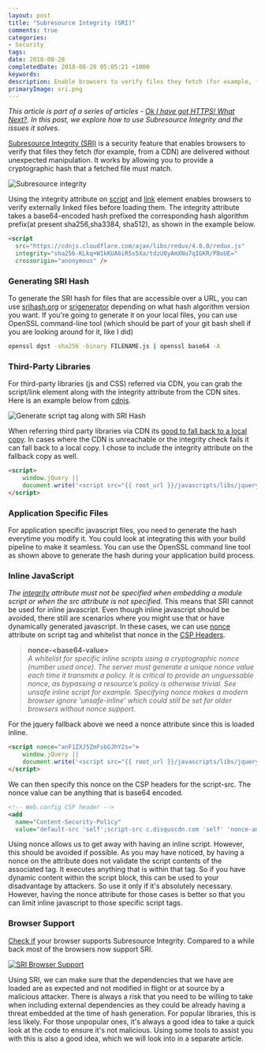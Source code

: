 ```yaml
---
layout: post
title: "Subresource Integrity (SRI)"
comments: true
categories:
- Security
tags: 
date: 2018-08-28
completedDate: 2018-08-28 05:05:21 +1000
keywords: 
description: Enable browsers to verify files they fetch (for example, from a CDN) are delivered without manipulation.
primaryImage: sri.png
---
```


_This article is part of a series of articles - [Ok I have got HTTPS! What Next?](/blog/ok-i-have-got-https-what-next/). In this post, we explore how to use Subresource Integrity and the issues it solves._

[Subresource Integrity (SRI)](https://developer.mozilla.org/en-US/docs/Web/Security/Subresource_Integrity) is a security feature that enables browsers to verify that files they fetch (for example, from a CDN) are delivered without unexpected manipulation. It works by allowing you to provide a cryptographic hash that a fetched file must match.

<img src="/images/sri.png" class="center" alt="Subresource integrity" />

Using the integrity attribute on [script](https://developer.mozilla.org/en-US/docs/Web/HTML/Element/script) and [link](https://developer.mozilla.org/en-US/docs/Web/HTML/Element/link) element enables browsers to verify externally linked files before loading them. The integrity attribute takes a base64-encoded hash prefixed the corresponding hash algorithm prefix(at present sha256,sha3384, sha512), as shown in the example below.

``` html
<script
  src="https://cdnjs.cloudflare.com/ajax/libs/redux/4.0.0/redux.js"
  integrity="sha256-KLkq+W1kKUA6iR5s5Xa/tdzU0yAmXNu7qIGKR/PBoUE="
  crossorigin="anonymous" />
```
### Generating SRI Hash

To generate the SRI hash for files that are accessible over a URL, you can use [srihash.org](https://www.srihash.org/) or [srigenerator](https://allyoucan.cloud/tools/srigenerator/) depending on what hash algorithm version you want. If you're going to generate it on your local files, you can use OpenSSL command-line tool (which should be part of your git bash shell if you are looking around for it, like I did)

``` bash
openssl dgst -sha256 -binary FILENAME.js | openssl base64 -A
```

### Third-Party Libraries

For third-party libraries (js and CSS) referred via CDN, you can grab the script/link element along with the integrity attribute from the CDN sites. Here is an example below from [cdnjs](https://cdnjs.com/).

<img src="/images/sri_redux.png" alt="Generate script tag along with SRI Hash" class="center" />

When referring third party libraries via CDN its [good to fall back to a local copy](https://www.hanselman.com/blog/CDNsFailButYourScriptsDontHaveToFallbackFromCDNToLocalJQuery.aspx). In cases where the CDN is unreachable or the integrity check fails it can fall back to a local copy. I chose to include the integrity attribute on the fallback copy as well.

``` html
<script>
    window.jQuery || 
    document.write('<script src="{{ root_url }}/javascripts/libs/jquery/jquery-2.0.3.min.js" crossorigin="anonymous" integrity="sha256-ruuHogwePywKZ7bI1vHGGs7ScbBLhkNUcSSeRjhSUko=">\x3C/script>')
</script>
```

### Application Specific Files

For application specific javascript files, you need to generate the hash everytime you modify it. You could look at integrating this with your build pipeline to make it seamless. You can use the OpenSSL command line tool as shown above to generate the hash during your application build process.

### Inline JavaScript

_The [integrity](https://html.spec.whatwg.org/multipage/scripting.html#attr-script-integrity) attribute must not be specified when embedding a module script or when the src attribute is not specified._ This means that SRI cannot be used for inline javascript. Even though inline javascript should be avoided, there still are scenarios where you might use that or have dynamically generated javascript. In these cases, we can use [nonce](https://developer.mozilla.org/en-US/docs/Web/HTTP/Headers/Content-Security-Policy/script-src) attribute on script tag and whitelist that nonce in the [CSP Headers](https://rahulpnath.com/blog/http-content-security-policy-csp/).

> **nonce-<base64-value\>**   
> *A whitelist for specific inline scripts using a cryptographic nonce (number used once). The server must generate a unique nonce value each time it transmits a policy. It is critical to provide an unguessable nonce, as bypassing a resource’s policy is otherwise trivial. See unsafe inline script for example. Specifying nonce makes a modern browser ignore 'unsafe-inline' which could still be set for older browsers without nonce support.*

For the jquery fallback above we need a nonce attribute since this is loaded inline.

``` html
<script nonce="anF1ZXJ5ZmFsbGJhY2s=">
    window.jQuery || 
    document.write('<script src="{{ root_url }}/javascripts/libs/jquery/jquery-2.0.3.min.js" crossorigin="anonymous" integrity="sha256-ruuHogwePywKZ7bI1vHGGs7ScbBLhkNUcSSeRjhSUko=">\x3C/script>')
</script>
```
We can then specify this nonce on the CSP headers for the script-src. The nonce value can be anything that is base64 encoded.

``` xml
<!-- Web.config CSP header -->
<add 
  name="Content-Security-Policy" 
  value="default-src 'self';script-src c.disquscdn.com 'self' 'nonce-anF1ZXJ5ZmFsbGJhY2s=' 'nonce-ZGlzcXVzc2NyaXB0'; />
```

Using nonce allows us to get away with having an inline script. However, this should be avoided if possible. As you may have noticed, by having a nonce on the attribute does not validate the script contents of the associated tag. It executes anything that is within that tag. So if you have dynamic content within the script block, this can be used to your disadvantage by attackers. So use it only if it's absolutely necessary. However, having the nonce attribute for those cases is better so that you can limit inline javascript to those specific script tags.

### Browser Support

[Check if](https://caniuse.com/#search=sri) your browser supports Subresource Integrity. Compared to a while back most of the browsers now support SRI.

<a href="https://caniuse.com/#search=sri">
  <img src="/images/sri_browser.png" alt="SRI Browser Support" class="center" />
</a>

Using SRI, we can make sure that the dependencies that we have are loaded are as expected and not modified in flight or at source by a malicious attacker. There is always a risk that you need to be willing to take when including external dependencies as they could be already having a threat embedded at the time of hash generation. For popular libraries, this is less likely. For those unpopular ones, it's always a good idea to take a quick look at the code to ensure it's not malicious. Using some tools to assist you with this is also a good idea, which we will look into in a separate article.